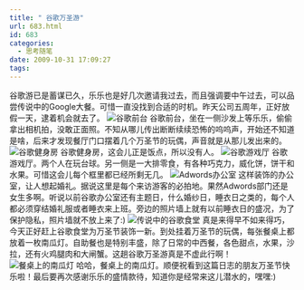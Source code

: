 ```yaml
---
title: " 谷歌万圣游"
url: 683.html
id: 683
categories:
  - 思考随笔
date: 2009-10-31 17:09:27
tags:
---
```


谷歌游已是蓄谋已久，乐乐也是好几次邀请我过去，而且强调要中午过去，可以品尝传说中的Google大餐。可惜一直没找到合适的时机。昨天公司五周年，正好放假一天，逮着机会就去了。 ![谷歌前台](../../../images/2009/10/e8b0b7e6ad8ce5898de58fb0.jpg "谷歌前台") 谷歌前台，坐在一侧沙发上等乐乐，偷偷拿出相机拍，没敢正面照。不知从哪儿传出断断续续恐怖的呜呜声，开始还不知道是啥，后来才发现餐厅门口摆着几个万圣节的玩偶，声音就是从那儿发出来的。 ![谷歌健身房](../../../images/2009/10/e8b0b7e6ad8ce581a5e8baabe688bf.jpg "谷歌健身房") 谷歌健身房，这会儿正是饭点，所以没有人。 ![谷歌游戏厅](../../../images/2009/10/e8b0b7e6ad8ce6b8b8e6888fe5aea4.jpg "谷歌游戏厅") 谷歌游戏厅。两个人在玩台球。另一侧是一大排零食，有各种巧克力，威化饼，饼干和水果。可惜这会儿每个框里都已经所剩无几。 ![Adwords办公室](../../../images/2009/10/e8b0b7e6ad8ce58a9ee585ace5aea4.jpg "Adwords办公室") 这样装饰的办公室，让人想起婚礼。据说这里是每个来访游客的必拍地。果然Adwords部门还是女生多啊。听说以前谷歌办公室还有主题日，什么婚纱日，睡衣日之类的，每个人都必须穿结婚礼服或者睡衣来上班。旁边的照片墙上就有以前睡衣日的盛况，为了保护隐私，照片墙就不放上来了:) ![传说中的谷歌食堂](../../../images/2009/10/e8b0b7e6ad8ce9a39fe5a082.jpg "传说中的谷歌食堂") 真是来得早不如来得巧，今天正好赶上谷歌食堂为万圣节装饰一新。到处挂着万圣节的玩偶，每张餐桌上都放着一枚南瓜灯。自助餐也是特别丰盛，除了日常的中西餐，各色甜点，水果，沙拉，还有火鸡腿肉和大闸蟹。这趟谷歌万圣游真是不虚此行啊！ ![餐桌上的南瓜灯](../../../images/2009/10/e8b0b7e6ad8ce9a39fe5a082e9878ce79a84e58d97e7939ce781af1.jpg "餐桌上的南瓜灯") 哈哈，餐桌上的南瓜灯。顺便祝看到这篇日志的朋友万圣节快乐啦！最后要再次感谢乐乐的盛情款待，知道你是经常来这儿潜水的，嘿嘿:)